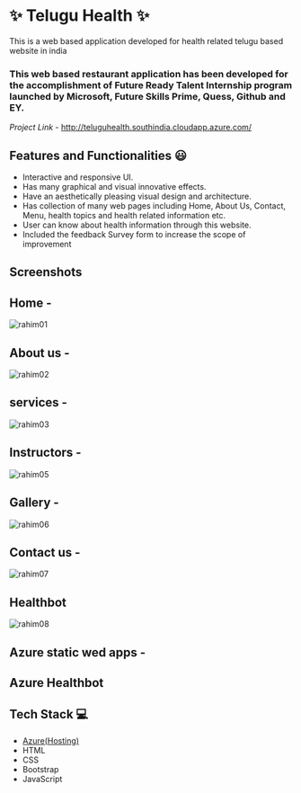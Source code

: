 # ✨ Telugu Health  ✨

This is a web based application developed for health related telugu based website in india

### This web based restaurant application has been developed for the accomplishment of Future Ready Talent Internship program launched by Microsoft, Future Skills Prime, Quess, Github and EY.


*Project Link* - http://teluguhealth.southindia.cloudapp.azure.com/


## Features and Functionalities 😃

- Interactive and responsive UI.
- Has many graphical and visual innovative effects.
- Have an aesthetically pleasing visual design and architecture.
- Has collection of many web pages including Home, About Us, Contact, Menu, health topics and health related information etc.
- User can know about health information through this website.
- Included the feedback Survey form to increase the scope of improvement 

## Screenshots

## Home - 
![rahim01](https://user-images.githubusercontent.com/118255124/208901949-184e6a08-22f7-4021-ad52-b2f0174b10a0.png)


## About us - 
![rahim02](https://user-images.githubusercontent.com/118255124/208902031-738030cc-3d8c-42cd-8b26-57bdc21974ea.png)


## services - 
![rahim03](https://user-images.githubusercontent.com/118255124/208902063-8bd0354d-cfe8-4151-8939-4134fb373206.png)


## Instructors - 
![rahim05](https://user-images.githubusercontent.com/118255124/208902138-b16118c9-ed81-4a56-b094-2c3f148e7114.png)

## Gallery - 
![rahim06](https://user-images.githubusercontent.com/118255124/208902189-fc72400c-e6a1-4210-a0aa-855bea206343.png)


## Contact us - 
![rahim07](https://user-images.githubusercontent.com/118255124/208902217-18373b18-1b97-4408-a374-5839e5db535d.png)


## Healthbot
![rahim08](https://user-images.githubusercontent.com/118255124/208902255-09fb8514-ad08-4431-8106-50348653a1af.png)



## Azure static wed apps - 


## Azure Healthbot


## Tech Stack 💻

- [Azure(Hosting)](https://azure.microsoft.com/en-in/features/azure-portal/)
- HTML
- CSS
- Bootstrap
- JavaScript
